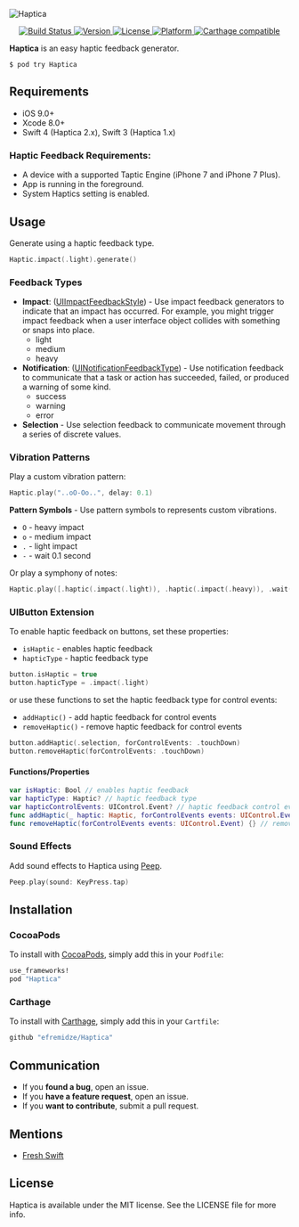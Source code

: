 ![Haptica](https://raw.githubusercontent.com/efremidze/Haptica/master/Images/logo.png)

<p align="center">
    <a href="https://travis-ci.org/efremidze/Haptica" target="_blank">
        <img alt="Build Status" src="https://travis-ci.org/efremidze/Haptica.svg?style=flat">
    </a>
    <a href="http://cocoapods.org/pods/Haptica" target="_blank">
        <img alt="Version" src="https://img.shields.io/cocoapods/v/Haptica.svg?style=flat">
    </a>
    <a href="http://cocoapods.org/pods/Haptica" target="_blank">
        <img alt="License" src="https://img.shields.io/cocoapods/l/Haptica.svg?style=flat">
    </a>
    <a href="http://cocoapods.org/pods/Haptica" target="_blank">
        <img alt="Platform" src="https://img.shields.io/cocoapods/p/Haptica.svg?style=flat">
    </a>
    <a href="https://github.com/Carthage/Carthage" target="_blank">
        <img alt="Carthage compatible" src="https://img.shields.io/badge/Carthage-compatible-4BC51D.svg?style=flat">
    </a>
</p>

**Haptica** is an easy haptic feedback generator.

```
$ pod try Haptica
```

## Requirements

- iOS 9.0+
- Xcode 8.0+
- Swift 4 (Haptica 2.x), Swift 3 (Haptica 1.x)

### Haptic Feedback Requirements:
- A device with a supported Taptic Engine (iPhone 7 and iPhone 7 Plus).
- App is running in the foreground.
- System Haptics setting is enabled.

## Usage

Generate using a haptic feedback type.

```swift
Haptic.impact(.light).generate()
```

### Feedback Types

* **Impact**: ([UIImpactFeedbackStyle](https://developer.apple.com/reference/uikit/uiimpactfeedbackstyle)) - Use impact feedback generators to indicate that an impact has occurred. For example, you might trigger impact feedback when a user interface object collides with something or snaps into place.
  * light
  * medium
  * heavy
* **Notification**: ([UINotificationFeedbackType](https://developer.apple.com/reference/uikit/uinotificationfeedbacktype)) - Use notification feedback to communicate that a task or action has succeeded, failed, or produced a warning of some kind.
  * success
  * warning
  * error
* **Selection** - Use selection feedback to communicate movement through a series of discrete values.

### Vibration Patterns

Play a custom vibration pattern:

```swift
Haptic.play("..oO-Oo..", delay: 0.1)
```

**Pattern Symbols** - Use pattern symbols to represents custom vibrations.
- `O` - heavy impact
- `o` - medium impact
- `.` - light impact
- `-` - wait 0.1 second

Or play a symphony of notes:

```swift
Haptic.play([.haptic(.impact(.light)), .haptic(.impact(.heavy)), .wait(0.1), .haptic(.impact(.heavy)), .haptic(.impact(.light))])
```

### UIButton Extension

To enable haptic feedback on buttons, set these properties:

- `isHaptic` - enables haptic feedback
- `hapticType` - haptic feedback type

```swift
button.isHaptic = true
button.hapticType = .impact(.light)
```

or use these functions to set the haptic feedback type for control events:

- `addHaptic()` - add haptic feedback for control events
- `removeHaptic()` - remove haptic feedback for control events

```swift
button.addHaptic(.selection, forControlEvents: .touchDown)
button.removeHaptic(forControlEvents: .touchDown)
```

#### Functions/Properties

```swift
var isHaptic: Bool // enables haptic feedback
var hapticType: Haptic? // haptic feedback type
var hapticControlEvents: UIControl.Event? // haptic feedback control events
func addHaptic(_ haptic: Haptic, forControlEvents events: UIControl.Event) {} // add haptic feedback for control events
func removeHaptic(forControlEvents events: UIControl.Event) {} // remove haptic feedback for control events
```

### Sound Effects

Add sound effects to Haptica using [Peep](https://github.com/efremidze/Peep).

```swift
Peep.play(sound: KeyPress.tap)
```

## Installation

### CocoaPods
To install with [CocoaPods](http://cocoapods.org/), simply add this in your `Podfile`:
```ruby
use_frameworks!
pod "Haptica"
```

### Carthage
To install with [Carthage](https://github.com/Carthage/Carthage), simply add this in your `Cartfile`:
```ruby
github "efremidze/Haptica"
```

## Communication

- If you **found a bug**, open an issue.
- If you **have a feature request**, open an issue.
- If you **want to contribute**, submit a pull request.

## Mentions

- [Fresh Swift](http://freshswift.net/post/-kj8ocn5j9lt_ljpffm4/)

## License

Haptica is available under the MIT license. See the LICENSE file for more info.
